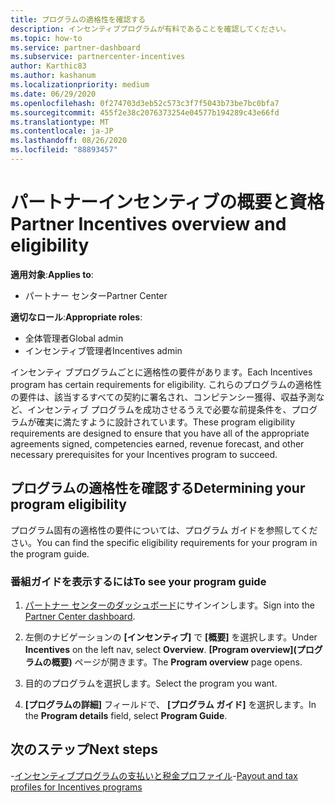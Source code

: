 ```yaml
---
title: プログラムの適格性を確認する
description: インセンティブプログラムが有料であることを確認してください。
ms.topic: how-to
ms.service: partner-dashboard
ms.subservice: partnercenter-incentives
author: Karthic83
ms.author: kashanum
ms.localizationpriority: medium
ms.date: 06/29/2020
ms.openlocfilehash: 0f274703d3eb52c573c3f7f5043b73be7bc0bfa7
ms.sourcegitcommit: 455f2e38c2076373254e04577b194289c43e66fd
ms.translationtype: MT
ms.contentlocale: ja-JP
ms.lasthandoff: 08/26/2020
ms.locfileid: "88893457"
---
```

# <a name="partner-incentives-overview-and-eligibility"></a><span data-ttu-id="00a05-103">パートナーインセンティブの概要と資格</span><span class="sxs-lookup"><span data-stu-id="00a05-103">Partner Incentives overview and eligibility</span></span> 

<span data-ttu-id="00a05-104">**適用対象**:</span><span class="sxs-lookup"><span data-stu-id="00a05-104">**Applies to**:</span></span>

- <span data-ttu-id="00a05-105">パートナー センター</span><span class="sxs-lookup"><span data-stu-id="00a05-105">Partner Center</span></span>

<span data-ttu-id="00a05-106">**適切なロール**:</span><span class="sxs-lookup"><span data-stu-id="00a05-106">**Appropriate roles**:</span></span>

- <span data-ttu-id="00a05-107">全体管理者</span><span class="sxs-lookup"><span data-stu-id="00a05-107">Global admin</span></span>
- <span data-ttu-id="00a05-108">インセンティブ管理者</span><span class="sxs-lookup"><span data-stu-id="00a05-108">Incentives admin</span></span>

 <span data-ttu-id="00a05-109">インセンティ ブプログラムごとに適格性の要件があります。</span><span class="sxs-lookup"><span data-stu-id="00a05-109">Each Incentives program has certain requirements for eligibility.</span></span> <span data-ttu-id="00a05-110">これらのプログラムの適格性の要件は、該当するすべての契約に署名され、コンピテンシー獲得、収益予測など、インセンティブ プログラムを成功させるうえで必要な前提条件を、プログラムが確実に満たすように設計されています。</span><span class="sxs-lookup"><span data-stu-id="00a05-110">These program eligibility requirements are designed to ensure that you have all of the appropriate agreements signed, competencies earned, revenue forecast, and other necessary prerequisites for your Incentives program to succeed.</span></span>

## <a name="determining-your-program-eligibility"></a><span data-ttu-id="00a05-111">プログラムの適格性を確認する</span><span class="sxs-lookup"><span data-stu-id="00a05-111">Determining your program eligibility</span></span>

<span data-ttu-id="00a05-112">プログラム固有の適格性の要件については、プログラム ガイドを参照してください。</span><span class="sxs-lookup"><span data-stu-id="00a05-112">You can find the specific eligibility requirements for your program in the program guide.</span></span> 

### <a name="to-see-your-program-guide"></a><span data-ttu-id="00a05-113">番組ガイドを表示するには</span><span class="sxs-lookup"><span data-stu-id="00a05-113">To see your program guide</span></span>

1. <span data-ttu-id="00a05-114">[パートナー センターのダッシュボード](https://partner.microsoft.com/dashboard/)にサインインします。</span><span class="sxs-lookup"><span data-stu-id="00a05-114">Sign into the [Partner Center dashboard](https://partner.microsoft.com/dashboard/).</span></span>

2. <span data-ttu-id="00a05-115">左側のナビゲーションの **[インセンティブ]** で **[概要]** を選択します。</span><span class="sxs-lookup"><span data-stu-id="00a05-115">Under **Incentives** on the left nav, select **Overview**.</span></span> <span data-ttu-id="00a05-116">**[Program overview]\(プログラムの概要\)** ページが開きます。</span><span class="sxs-lookup"><span data-stu-id="00a05-116">The **Program overview** page opens.</span></span>

3. <span data-ttu-id="00a05-117">目的のプログラムを選択します。</span><span class="sxs-lookup"><span data-stu-id="00a05-117">Select the program you want.</span></span>

4. <span data-ttu-id="00a05-118">**[プログラムの詳細]** フィールドで、 **[プログラム ガイド]** を選択します。</span><span class="sxs-lookup"><span data-stu-id="00a05-118">In the **Program details** field, select **Program Guide**.</span></span>

## <a name="next-steps"></a><span data-ttu-id="00a05-119">次のステップ</span><span class="sxs-lookup"><span data-stu-id="00a05-119">Next steps</span></span>

<span data-ttu-id="00a05-120">-[インセンティブプログラムの支払いと税金プロファイル](incentives-create-and-manage-your-payout-and-tax-profiles.md)</span><span class="sxs-lookup"><span data-stu-id="00a05-120">-[Payout and tax profiles for Incentives programs](incentives-create-and-manage-your-payout-and-tax-profiles.md)</span></span>